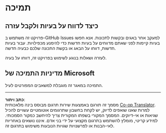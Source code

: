 <!--
CO_OP_TRANSLATOR_METADATA:
{
  "original_hash": "872be8bc1b93ef1dd9ac3d6e8f99f6ab",
  "translation_date": "2025-08-28T15:01:51+00:00",
  "source_file": "SUPPORT.md",
  "language_code": "he"
}
-->
# תמיכה
## כיצד לדווח על בעיות ולקבל עזרה  

פרויקט זה משתמש ב-GitHub Issues למעקב אחר באגים ובקשות לתכונות. אנא חפשו בעיות קיימות לפני שאתם מדווחים על בעיות חדשות כדי להימנע מכפילויות. עבור בעיות חדשות, דווחו על הבאג או בקשת התכונה שלכם כבעיה חדשה.

לעזרה ושאלות בנוגע לשימוש בפרויקט זה, דווחו על בעיה.

## מדיניות התמיכה של Microsoft  

התמיכה במאגר זה מוגבלת למשאבים המפורטים לעיל.  

---

**כתב ויתור**:  
מסמך זה תורגם באמצעות שירות תרגום מבוסס בינה מלאכותית [Co-op Translator](https://github.com/Azure/co-op-translator). למרות שאנו שואפים לדיוק, יש לקחת בחשבון שתרגומים אוטומטיים עשויים להכיל שגיאות או אי-דיוקים. המסמך המקורי בשפתו המקורית צריך להיחשב כמקור הסמכותי. למידע קריטי, מומלץ להשתמש בתרגום מקצועי על ידי בני אדם. איננו נושאים באחריות לאי-הבנות או לפרשנויות שגויות הנובעות משימוש בתרגום זה.